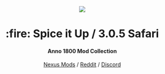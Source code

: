 <p align="center">
    <a href="https://git.io/anno-mods"><img src="https://github.com/anno-mods.png"></a>
</p>

<h1 align="center">:fire: Spice it Up / 3.0.5 Safari</h1>
<h4 align="center">Anno 1800 Mod Collection</h4>

<p align="center"><a href="https://www.nexusmods.com/anno1800/mods/5">Nexus Mods</a> / <a href="https://www.reddit.com/r/anno/comments/lqnrpa/mod_spice_it_up_302/">Reddit</a> / <a href="https://discord.com/invite/KtfWbev">Discord</a></p>
